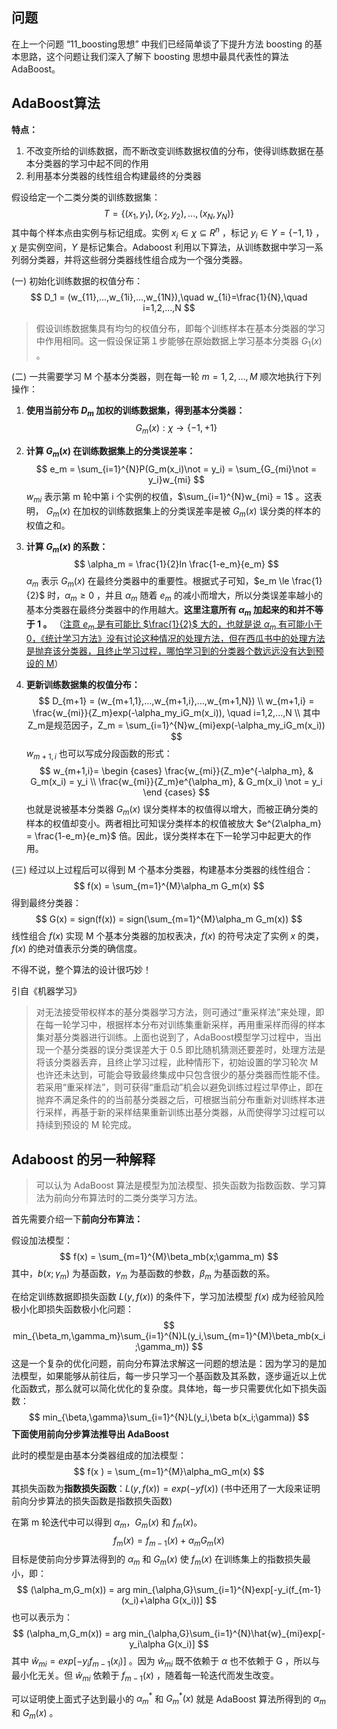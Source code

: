 ## 问题

在上一个问题 “11_boosting思想” 中我们已经简单谈了下提升方法 boosting 的基本思路，这个问题让我们深入了解下 boosting 思想中最具代表性的算法 AdaBoost。

## AdaBoost算法

**特点：**

1. 不改变所给的训练数据，而不断改变训练数据权值的分布，使得训练数据在基本分类器的学习中起不同的作用
2. 利用基本分类器的线性组合构建最终的分类器

假设给定一个二类分类的训练数据集：
$$
T=\{(x_1,y_1),(x_2,y_2),...,(x_N,y_N)\}
$$
其中每个样本点由实例与标记组成。实例 $x_i \in \chi \subseteq R^n$ ，标记 $y_i \in \Upsilon = \{-1,1\}$ ，$\chi$ 是实例空间，$\Upsilon$ 是标记集合。Adaboost 利用以下算法，从训练数据中学习一系列弱分类器，并将这些弱分类器线性组合成为一个强分类器。

(一) 初始化训练数据的权值分布：
$$
D_1 = (w_{11},...,w_{1i},...,w_{1N}),\quad w_{1i}=\frac{1}{N},\quad i=1,2,...,N
$$

> 假设训练数据集具有均匀的权值分布，即每个训练样本在基本分类器的学习中作用相同。这一假设保证第１步能够在原始数据上学习基本分类器 $G_1(x)$ 。

(二) 一共需要学习 M 个基本分类器，则在每一轮 $m = 1,2,...,M$ 顺次地执行下列操作：

1.  **使用当前分布 $D_m$ 加权的训练数据集，得到基本分类器：**
   $$
   G_m(x):\chi\rightarrow \{-1,+1\}
   $$

2. **计算 $G_m(x)$ 在训练数据集上的分类误差率：**
   $$
   e_m = \sum_{i=1}^{N}P(G_m(x_i)\not = y_i) = \sum_{G_{mi}\not = y_i}w_{mi}
   $$
   $w_{mi}$ 表示第 m 轮中第 i 个实例的权值，$\sum_{i=1}^{N}w_{mi} = 1$ 。这表明，  $G_{m}(x)$  在加权的训练数据集上的分类误差率是被 $G_{m}(x)$  误分类的样本的权值之和。

3. **计算 $G_{m}(x)$ 的系数：**
   $$
   \alpha_m = \frac{1}{2}ln \frac{1-e_m}{e_m}
   $$
   $\alpha_m$ 表示 $G_{m}(x)$ 在最终分类器中的重要性。根据式子可知，$e_m \le \frac{1}{2}$ 时，$\alpha_m \ge 0$ ，并且 $\alpha_m$ 随着 $e_m$ 的减小而增大，所以分类误差率越小的基本分类器在最终分类器中的作用越大。**这里注意所有 $\alpha_m$ 加起来的和并不等于 1 。** （<u>注意 $e_m$ 是有可能比 $\frac{1}{2}$ 大的，也就是说 $\alpha_m$ 有可能小于 0，《统计学习方法》没有讨论这种情况的处理方法，但在西瓜书中的处理方法是抛弃该分类器，且终止学习过程，哪怕学习到的分类器个数远远没有达到预设的 M</u>）

4. **更新训练数据集的权值分布：**
   $$
   D_{m+1} = (w_{m+1,1},...,w_{m+1,i},...,w_{m+1,N}) \\
   w_{m+1,i} = \frac{w_{mi}}{Z_m}exp(-\alpha_my_iG_m(x_i)), \quad i=1,2,...,N \\
   其中 Z_m是规范因子，Z_m = \sum_{i=1}^{N}w_{mi}exp(-\alpha_my_iG_m(x_i))
   $$
   $w_{m+1,i}$ 也可以写成分段函数的形式：
   $$
   w_{m+1,i}= \begin {cases} 
   \frac{w_{mi}}{Z_m}e^{-\alpha_m}, & G_m(x_i) = y_i \\
   \frac{w_{mi}}{Z_m}e^{\alpha_m}, & G_m(x_i) \not = y_i
   \end {cases}
   $$
   也就是说被基本分类器 $G_m(x)$ 误分类样本的权值得以增大，而被正确分类的样本的权值却变小。两者相比可知误分类样本的权值被放大 $e^{2\alpha_m} = \frac{1-e_m}{e_m}$ 倍。因此，误分类样本在下一轮学习中起更大的作用。

(三) 经过以上过程后可以得到 M 个基本分类器，构建基本分类器的线性组合：
$$
f(x) = \sum_{m=1}^{M}\alpha_m G_m(x)
$$
得到最终分类器：
$$
G(x) = sign(f(x)) = sign(\sum_{m=1}^{M}\alpha_m G_m(x))
$$
线性组合 $f(x)$ 实现 M 个基本分类器的加权表决，$f(x)$ 的符号决定了实例 $x$ 的类，$f(x)$ 的绝对值表示分类的确信度。

不得不说，整个算法的设计很巧妙！

引自《机器学习》

> 对无法接受带权样本的基分类器学习方法，则可通过“重采样法”来处理，即在每一轮学习中，根据样本分布对训练集重新采样，再用重采样而得的样本集对基分类器进行训练。上面也说到了，AdaBoost模型学习过程中，当出现一个基分类器的误分类误差大于 0.5 即比随机猜测还要差时，处理方法是将该分类器丢弃，且终止学习过程，此种情形下，初始设置的学习轮次 M 也许还未达到，可能会导致最终集成中只包含很少的基分类器而性能不佳。若采用“重采样法”，则可获得“重启动”机会以避免训练过程过早停止，即在抛弃不满足条件的的当前基分类器之后，可根据当前分布重新对训练样本进行采样，再基于新的采样结果重新训练出基分类器，从而使得学习过程可以持续到预设的 M 轮完成。

## Adaboost 的另一种解释

> 可以认为 AdaBoost 算法是模型为加法模型、损失函数为指数函数、学习算法为前向分布算法时的二类分类学习方法。

首先需要介绍一下**前向分布算法：**

假设加法模型：
$$
f(x) = \sum_{m=1}^{M}\beta_mb(x;\gamma_m)
$$
其中，$b(x;\gamma_m)$ 为基函数，$\gamma_m$ 为基函数的参数，$\beta_m$ 为基函数的系。

在给定训练数据即损失函数 $L(y,f(x))$ 的条件下，学习加法模型 $f(x)$ 成为经验风险极小化即损失函数极小化问题：
$$
min_{\beta_m,\gamma_m}\sum_{i=1}^{N}L(y_i,\sum_{m=1}^{M}\beta_mb(x_i;\gamma_m))
$$
这是一个复杂的优化问题，前向分布算法求解这一问题的想法是：因为学习的是加法模型，如果能够从前往后，每一步只学习一个基函数及其系数，逐步逼近以上优化函数式，那么就可以简化优化的复杂度。具体地，每一步只需要优化如下损失函数：
$$
min_{\beta,\gamma}\sum_{i=1}^{N}L(y_i,\beta b(x_i;\gamma))
$$
**下面使用前向分步算法推导出 AdaBoost**

此时的模型是由基本分类器组成的加法模型：
$$
f(x ) = \sum_{m=1}^{M}\alpha_mG_m(x)
$$
其损失函数为**指数损失函数**：$L(y,f(x)) = exp(-yf(x))$ (书中还用了一大段来证明前向分步算法的损失函数是指数损失函数)

在第 m 轮迭代中可以得到 $\alpha_m$，$G_m(x)$ 和 $f_m(x)$。
$$
f_m(x) = f_{m-1}(x)+\alpha_mG_m(x)
$$
目标是使前向分步算法得到的 $\alpha_m$ 和 $G_m(x)$ 使 $f_m(x)$ 在训练集上的指数损失最小，即：
$$
(\alpha_m,G_m(x)) = arg min_{\alpha,G}\sum_{i=1}^{N}exp[-y_i(f_{m-1}(x_i)+\alpha G(x_i))]
$$
也可以表示为：
$$
(\alpha_m,G_m(x)) = arg min_{\alpha,G}\sum_{i=1}^{N}\hat{w}_{mi}exp[-y_i\alpha G(x_i)]
$$
其中 $\hat{w}_{mi}=exp[-y_if_{m-1}(x_i)]$ 。因为 $\hat{w}_{mi}$ 既不依赖于 $\alpha$ 也不依赖于 G ，所以与最小化无关。但 $\hat{w}_{mi}$ 依赖于 $f_{m-1}(x)$ ，随着每一轮迭代而发生改变。

可以证明使上面式子达到最小的 $\alpha_m^*$ 和 $G_m^*(x)$ 就是 AdaBoost 算法所得到的 $\alpha_m$ 和 $G_m(x)$ 。